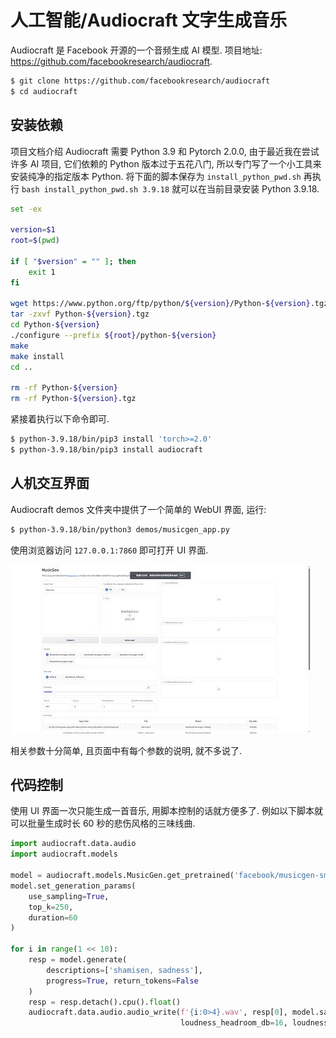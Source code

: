 # 人工智能/Audiocraft 文字生成音乐

Audiocraft 是 Facebook 开源的一个音频生成 AI 模型. 项目地址: <https://github.com/facebookresearch/audiocraft>.

```sh
$ git clone https://github.com/facebookresearch/audiocraft
$ cd audiocraft
```

## 安装依赖

项目文档介绍 Audiocraft 需要 Python 3.9 和 Pytorch 2.0.0, 由于最近我在尝试许多 AI 项目, 它们依赖的 Python 版本过于五花八门, 所以专门写了一个小工具来安装纯净的指定版本 Python. 将下面的脚本保存为 `install_python_pwd.sh` 再执行 `bash install_python_pwd.sh 3.9.18` 就可以在当前目录安装 Python 3.9.18.

```sh
set -ex

version=$1
root=$(pwd)

if [ "$version" = "" ]; then
    exit 1
fi

wget https://www.python.org/ftp/python/${version}/Python-${version}.tgz
tar -zxvf Python-${version}.tgz
cd Python-${version}
./configure --prefix ${root}/python-${version}
make
make install
cd ..

rm -rf Python-${version}
rm -rf Python-${version}.tgz
```

紧接着执行以下命令即可.

```sh
$ python-3.9.18/bin/pip3 install 'torch>=2.0'
$ python-3.9.18/bin/pip3 install audiocraft
```

## 人机交互界面

Audiocraft demos 文件夹中提供了一个简单的 WebUI 界面, 运行:

```sh
$ python-3.9.18/bin/python3 demos/musicgen_app.py
```

使用浏览器访问 `127.0.0.1:7860` 即可打开 UI 界面.

![img](../../img/ai/audiocraft/ui.jpg)

相关参数十分简单, 且页面中有每个参数的说明, 就不多说了.

## 代码控制

使用 UI 界面一次只能生成一首音乐, 用脚本控制的话就方便多了. 例如以下脚本就可以批量生成时长 60 秒的悲伤风格的三味线曲.

```py
import audiocraft.data.audio
import audiocraft.models

model = audiocraft.models.MusicGen.get_pretrained('facebook/musicgen-small')
model.set_generation_params(
    use_sampling=True,
    top_k=250,
    duration=60
)

for i in range(1 << 10):
    resp = model.generate(
        descriptions=['shamisen, sadness'],
        progress=True, return_tokens=False
    )
    resp = resp.detach().cpu().float()
    audiocraft.data.audio.audio_write(f'{i:0>4}.wav', resp[0], model.sample_rate, strategy='loudness',
                                      loudness_headroom_db=16, loudness_compressor=True, add_suffix=False)
```
